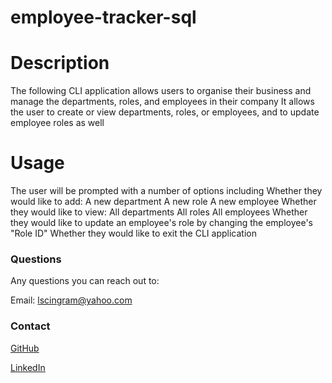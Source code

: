 # employee-tracker-sql

# Description

The following CLI application allows users to organise their business and manage the departments, roles, and employees in their company
It allows the user to create or view departments, roles, or employees, and to update employee roles as well

# Usage
The user will be prompted with a number of options including
Whether they would like to add:
A new department
A new role
A new employee
Whether they would like to view:
All departments
All roles
All employees
Whether they would like to update an employee's role by changing the employee's "Role ID"
Whether they would like to exit the CLI application

 ### Questions

Any questions you can reach out to:

Email: [lscingram@yahoo.com](mailto:lscingram@yahoo.com)

### Contact
[GitHub](https://github.com/https://github.com/Lajaynees)

[LinkedIn](https://www.linkedin.com/in/https://www.linkedin.com/in/lajaynees-carter-ingram-05a269150/-ab45a619a/)
